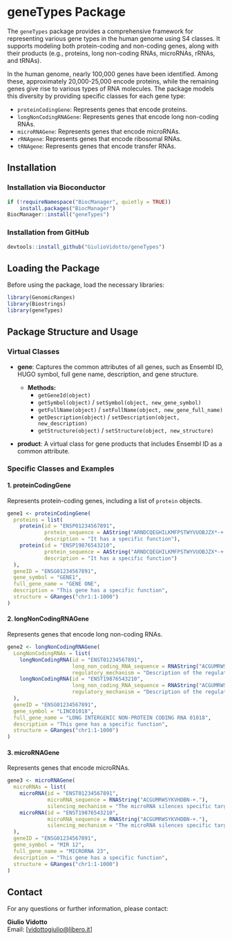 # geneTypes Package

The `geneTypes` package provides a comprehensive framework for representing various gene types in the human genome using S4 classes. It supports modeling both protein-coding and non-coding genes, along with their products (e.g., proteins, long non-coding RNAs, microRNAs, rRNAs, and tRNAs).

In the human genome, nearly 100,000 genes have been identified. Among these, approximately 20,000-25,000 encode proteins, while the remaining genes give rise to various types of RNA molecules. The package models this diversity by providing specific classes for each gene type:

- `proteinCodingGene`: Represents genes that encode proteins.
- `longNonCodingRNAGene`: Represents genes that encode long non-coding RNAs.
- `microRNAGene`: Represents genes that encode microRNAs.
- `rRNAgene`: Represents genes that encode ribosomal RNAs.
- `tRNAgene`: Represents genes that encode transfer RNAs.

## Installation

### Installation via Bioconductor

```r
if (!requireNamespace("BiocManager", quietly = TRUE))
    install.packages("BiocManager")
BiocManager::install("geneTypes")
```

### Installation from GitHub

```r
devtools::install_github("GiulioVidotto/geneTypes")
```

## Loading the Package

Before using the package, load the necessary libraries:

```r
library(GenomicRanges)
library(Biostrings)
library(geneTypes)
```

## Package Structure and Usage

### Virtual Classes

- **gene**: Captures the common attributes of all genes, such as Ensembl ID, HUGO symbol, full gene name, description, and gene structure.
    - **Methods:**
        - `getGeneId(object)`
        - `getSymbol(object)` / `setSymbol(object, new_gene_symbol)`
        - `getFullName(object)` / `setFullName(object, new_gene_full_name)`
        - `getDescription(object)` / `setDescription(object, new_description)`
        - `getStructure(object)` / `setStructure(object, new_structure)`

- **product**: A virtual class for gene products that includes Ensembl ID as a common attribute.

### Specific Classes and Examples

#### 1. proteinCodingGene

Represents protein-coding genes, including a list of `protein` objects.

```r
gene1 <- proteinCodingGene(
  proteins = list(
    protein(id = "ENSP01234567891",
            protein_sequence = AAString("ARNDCQEGHILKMFPSTWYVUOBJZX*-+."),
            description = "It has a specific function"),
    protein(id = "ENSP19876543210",
            protein_sequence = AAString("ARNDCQEGHILKMFPSTWYVUOBJZX*-+."),
            description = "It has a specific function")
  ),
  geneID = "ENSG01234567891",
  gene_symbol = "GENE1",
  full_gene_name = "GENE ONE",
  description = "This gene has a specific function",
  structure = GRanges("chr1:1-1000")
)
```

#### 2. longNonCodingRNAGene

Represents genes that encode long non-coding RNAs.

```r
gene2 <- longNonCodingRNAGene(
  LongNonCodingRNAs = list(
    longNonCodingRNA(id = "ENST01234567891",
                     long_non_coding_RNA_sequence = RNAString("ACGUMRWSYKVHDBN-+."),
                     regulatory_mechanism = "Description of the regulatory mechanism"),
    longNonCodingRNA(id = "ENST19876543210",
                     long_non_coding_RNA_sequence = RNAString("ACGUMRWSYKVHDBN-+."),
                     regulatory_mechanism = "Description of the regulatory mechanism")
  ),
  geneID = "ENSG01234567891",
  gene_symbol = "LINC01018",
  full_gene_name = "LONG INTERGENIC NON-PROTEIN CODING RNA 01018",
  description = "This gene has a specific function",
  structure = GRanges("chr1:1-1000")
)
```

#### 3. microRNAGene

Represents genes that encode microRNAs.

```r
gene3 <- microRNAGene(
  microRNAs = list(
    microRNA(id = "ENST01234567891",
             microRNA_sequence = RNAString("ACGUMRWSYKVHDBN-+."),
             silencing_mechanism = "The microRNA silences specific targets"),
    microRNA(id = "ENST19876543210",
             microRNA_sequence = RNAString("ACGUMRWSYKVHDBN-+."),
             silencing_mechanism = "The microRNA silences specific targets")
  ),
  geneID = "ENSG01234567891",
  gene_symbol = "MIR 12",
  full_gene_name = "MICRORNA 23",
  description = "This gene has a specific function",
  structure = GRanges("chr1:1-1000")
)
```

## Contact

For any questions or further information, please contact:

**Giulio Vidotto**  
Email: [vidottogiulio@libero.it]
